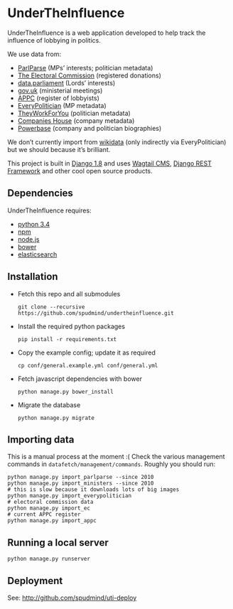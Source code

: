 # UnderTheInfluence

UnderTheInfluence is a web application developed to help track the influence of lobbying in politics.

We use data from:

 * [ParlParse](parser.theyworkforyou.com) (MPs’ interests; politician metadata)
 * [The Electoral Commission](http://search.electoralcommission.org.uk) (registered donations)
 * [data.parliament](http://www.data.parliament.uk) (Lords’ interests)
 * [gov.uk](https://www.gov.uk) (ministerial meetings)
 * [APPC](http://www.appc.org.uk/members/register/) (register of lobbyists)
 * [EveryPolitician](http://everypolitician.org) (MP metadata)
 * [TheyWorkForYou](http://www.theyworkforyou.com) (politician metadata)
 * [Companies House](http://www.companieshouse.gov.uk) (company metadata)
 * [Powerbase](http://powerbase.info) (company and politician biographies)

We don’t currently import from [wikidata](https://www.wikidata.org) (only indirectly via EveryPolitician) but we should because it’s brilliant.

This project is built in [Django 1.8](https://www.djangoproject.com) and uses [Wagtail CMS](https://wagtail.io), [Django REST Framework](http://www.django-rest-framework.org) and other cool open source products.

## Dependencies

UnderTheInfluence requires:

 * [python 3.4](https://www.python.org)
 * [npm](https://www.npmjs.com)
 * [node.js](https://nodejs.org)
 * [bower](http://bower.io)
 * [elasticsearch](https://www.elastic.co/products/elasticsearch)

## Installation

 * Fetch this repo and all submodules

   ```
   git clone --recursive https://github.com/spudmind/undertheinfluence.git
   ```

 * Install the required python packages

   ```
   pip install -r requirements.txt
   ```

 * Copy the example config; update it as required

   ```
   cp conf/general.example.yml conf/general.yml
   ```

 * Fetch javascript dependencies with bower

   ```
   python manage.py bower_install
   ```

 * Migrate the database

   ```
   python manage.py migrate
   ```

## Importing data

This is a manual process at the moment :( Check the various management commands in `datafetch/management/commands`. Roughly you should run:

```
python manage.py import_parlparse --since 2010
python manage.py import_ministers --since 2010
# this is slow because it downloads lots of big images
python manage.py import_everypolitician
# electoral commission data
python manage.py import_ec
# current APPC register
python manage.py import_appc
```

## Running a local server

```
python manage.py runserver
```

## Deployment

See: http://github.com/spudmind/uti-deploy
